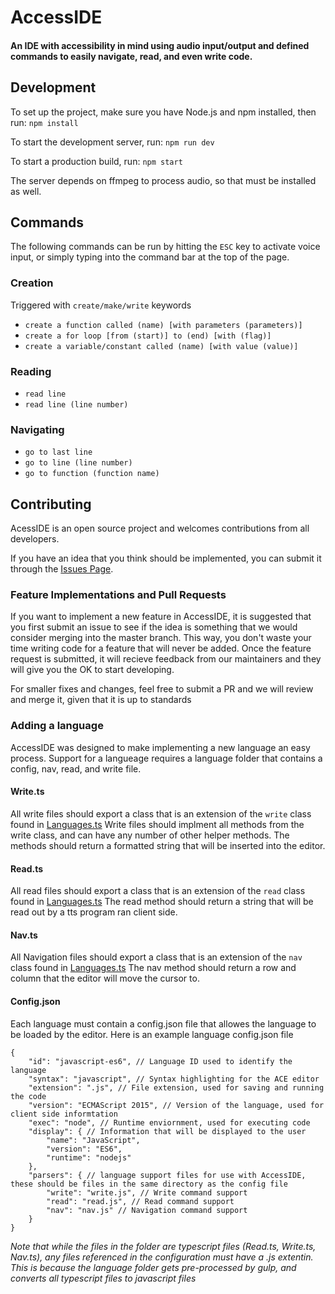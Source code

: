 # AccessIDE
#### An IDE with accessibility in mind using audio input/output and defined commands to easily navigate, read, and even write code.

## Development
To set up the project, make sure you have Node.js and npm installed, then run: `npm install`

To start the development server, run: `npm run dev`

To start a production build, run: `npm start`

The server depends on ffmpeg to process audio, so that must be installed as well.

## Commands
The following commands can be run by hitting the `ESC` key to activate voice input, or simply typing into the command bar at the top of the page.

### Creation
Triggered with `create/make/write` keywords
- `create a function called (name) [with parameters (parameters)]`
- `create a for loop [from (start)] to (end) [with (flag)]`
- `create a variable/constant called (name) [with value (value)]`

### Reading
- `read line`
- `read line (line number)`

### Navigating
- `go to last line`
- `go to line (line number)`
- `go to function (function name)`

## Contributing

AcessIDE is an open source project and welcomes contributions from all developers.

If you have an idea that you think should be implemented, you can submit it through the [Issues Page](https://github.com/navidmx/AccessIDE/issues). 

### Feature Implementations and Pull Requests 

If you want to implement a new feature in AccessIDE, it is suggested that you first submit an issue to see if the idea is something that we would consider merging into the master branch. This way, you don't waste your time writing code for a feature that will never be added. Once the feature request is submitted, it will recieve feedback from our maintainers and they will give you the OK to start developing. 

For smaller fixes and changes, feel free to submit a PR and we will review and merge it, given that it is up to standards

### Adding a language

AccessIDE was designed to make implementing a new language an easy process. Support for a langueage requires a language folder that contains a config, nav, read, and write file.

#### Write.ts

All write files should export a class that is an extension of the `write` class found in [Languages.ts](https://github.com/navidmx/AccessIDE/blob/master/server/src/languages/language.ts)
Write files should implment all methods from the write class, and can have any number of other helper methods.
The methods should return a formatted string that will be inserted into the editor.

#### Read.ts

All read files should export a class that is an extension of the `read` class found in [Languages.ts](https://github.com/navidmx/AccessIDE/blob/master/server/src/languages/language.ts)
The read method should return a string that will be read out by a tts program ran client side.

#### Nav.ts

All Navigation files should export a class that is an extension of the `nav` class found in [Languages.ts](https://github.com/navidmx/AccessIDE/blob/master/server/src/languages/language.ts)
The nav method should return a row and column that the editor will move the cursor to. 

#### Config.json

Each language must contain a config.json file that allowes the language to be loaded by the editor. Here is an example language config.json file 
```
{
    "id": "javascript-es6", // Language ID used to identify the language
    "syntax": "javascript", // Syntax highlighting for the ACE editor
    "extension": ".js", // File extension, used for saving and running the code 
    "version": "ECMAScript 2015", // Version of the language, used for client side informtation
    "exec": "node", // Runtime enviornment, used for executing code
    "display": { // Information that will be displayed to the user
        "name": "JavaScript",
        "version": "ES6",
        "runtime": "nodejs"
    },
    "parsers": { // language support files for use with AccessIDE, these should be files in the same directory as the config file
        "write": "write.js", // Write command support
        "read": "read.js", // Read command support
        "nav": "nav.js" // Navigation command support
    }
}
```

*Note that while the files in the folder are typescript files (Read.ts, Write.ts, Nav.ts), any files referenced in the configuration must have a .js extentin. This is because the language folder gets pre-processed by gulp, and converts all typescript files to javascript files*
